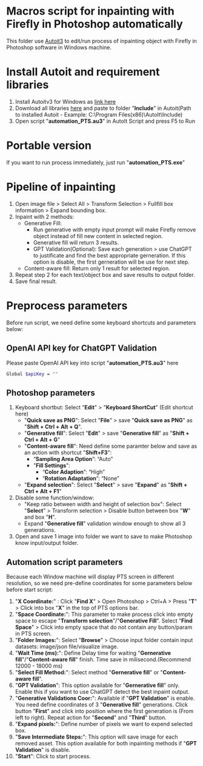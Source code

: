 # Macros script for inpainting with Firefly in Photoshop automatically
This folder use [Autoit3](https://www.autoitscript.com/site/autoit/downloads/) to edit/run process of inpainting object with Firefly in Photoshop software in Windows machine.

# Install Autoit and requirement libraries
1. Install Autoitv3 for Windows as [link here](https://www.autoitscript.com/site/autoit/downloads/) 
2. Download all libraries [here](https://drive.google.com/drive/folders/1PKF03KAf42Tvk7XgC0BV6nldmkUGvGHy) and paste to folder "**Include**" in Autoit(Path to installed Autoit - Example: C:\Program Files(x86)\AutoIt\Include)
3. Open script "**automation_PTS.au3**" in AutoIt Script and press F5 to Run

# Portable version
If you want to run process immediately, just run "**automation_PTS.exe**"

# Pipeline of inpainting
1. Open image file > Select All > Transform Selection > Fullfill box information > Expand bounding box.
2. Inpaint with 2 methods:
    - Generative Fill:
        - Run generative with empty input prompt will make Firefly remove object instead of fill new content in selected region.
        - Generative fill will return 3 results.
        - GPT Validation(Optional): Save each generation > use ChatGPT to justificate and find the best appropriate gerneration. If this option is disable, the first gerneration will be use for next step.
    - Content-aware fill: Return only 1 result for selected region.
3. Repeat step 2 for each text/object box and save results to output folder.
3. Save final result.

# Preprocess parameters
Before run script, we need define some keyboard shortcuts and parameters below:
## OpenAI API key for ChatGPT Validation
Please paste OpenAI API key into script "**automation_PTS.au3**" here
```bash
Global $apiKey = "" 
```

## Photoshop parameters
1. Keyboard shortbut: Select "**Edit**" > "**Keyboard ShortCut**" (Edit shortcut here)
    - "**Quick save as PNG**": Select "**File**" > save "**Quick save as PNG**" as "**Shift + Ctrl + Alt + Q**".
    - "**Generative fill**":  Select "**Edit**" > save "**Generative fill**" as  "**Shift + Ctrl + Alt + G**"
    - "**Content-aware fill**": Need define some paramter below and save as an action with shortcut "**Shift+F3**":
        - “**Sampling Area Option**”: “Auto”
        - "**Fill Settings**":
            - “**Color Adaption**”: “High”
            - “**Rotation Adaptation**”: “None”
    - "**Expand selection**": Select "**Select**" > save "**Expand**" as  "**Shift + Ctrl + Alt + F1**"
2. Disable some function/window:
    - "Keep ratio between width and height of selection box": Select "**Select**" > Transform selection > Disable button between box "**W**" and box "**H**".
    - Expand "**Generative fill**" validation window enough to show all 3 generations.
3. Open and save 1 image into folder we want to save to make Photoshop know input/output folder.

## Automation script parameters
Because each Window machine will display PTS screen in different resolution, so we need pre-define coordinates for some parameters below before start script:
1. "**X Coordinate:**" : Click "**Find X**" > Open Photoshop > Ctrl+A > Press "**T**" > Click into box "**X**" in the top of PTS options bar.
2. "**Space Coordinate:**": This parameter to make process click into empty space to escape "**Transform selection**"/"**Generative Fill**". Select "**Find Space**" > Click into empty space that do not contain any button/param in PTS screen.
3. "**Folder Images:**": Select "**Browse**" > Choose input folder contain input datasets: image/json file/visualize image.
4. "**Wait Time (ms):**": Define Delay time for waiting "**Gernerative fill**"/"**Content-aware fill**" finish. Time save in milisecond.(Recommend 12000 - 18000 ms)
5. "**Select Fill Method:**": Select method "**Gernerative fill**" or "**Content-aware fill**".
6. "**GPT Validation**": This option available for "**Gernerative fill**" only. Enable this if you want to use ChatGPT detect the best inpaint output.
7. "**Generative Validations Coor:**": Available if "**GPT Validation**" is enable. You need define coordinates of 3  "**Generative fill**" generations. Click button "**First**" and click into position where the first generation is (From left to right). Repeat action for "**Second**" and "**Third**" button.
8. "**Expand pixels:**": Define number of pixels we want to expend selected box.
9. "**Save Intermediate Steps:**": This option will save image for each removed asset. This option available for both inpainting methods if "**GPT Validation**" is disable.
10. "**Start**": Click to start process.
